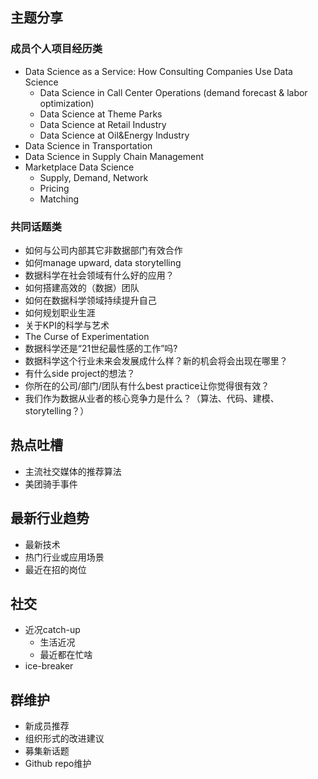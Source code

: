 ## 主题分享
### 成员个人项目经历类
- Data Science as a Service: How Consulting Companies Use Data Science
	- Data Science in Call Center Operations (demand forecast & labor optimization)
	- Data Science at Theme Parks
	- Data Science at Retail Industry
	- Data Science at Oil&Energy Industry
- Data Science in Transportation
- Data Science in Supply Chain Management
- Marketplace Data Science 
	- Supply, Demand, Network
	- Pricing
	- Matching

### 共同话题类
- 如何与公司内部其它非数据部门有效合作
- 如何manage upward, data storytelling
- 数据科学在社会领域有什么好的应用？
- 如何搭建高效的（数据）团队
- 如何在数据科学领域持续提升自己
- 如何规划职业生涯
- 关于KPI的科学与艺术
- The Curse of Experimentation 
- 数据科学还是“21世纪最性感的工作”吗?
- 数据科学这个行业未来会发展成什么样？新的机会将会出现在哪里？
- 有什么side project的想法？
- 你所在的公司/部门/团队有什么best practice让你觉得很有效？
- 我们作为数据从业者的核心竞争力是什么？（算法、代码、建模、storytelling？）

## 热点吐槽
- 主流社交媒体的推荐算法
- 美团骑手事件

## 最新行业趋势
- 最新技术
- 热门行业或应用场景
- 最近在招的岗位

## 社交
- 近况catch-up
	- 生活近况
	- 最近都在忙啥
- ice-breaker

## 群维护
- 新成员推荐
- 组织形式的改进建议
- 募集新话题
- Github repo维护
